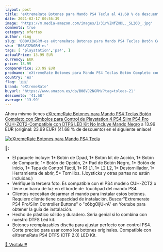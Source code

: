 ```yaml
---
layout: post
title: 'eXtremeRate Botones para Mando PS4 Tecla al 41.68 % de descuento'
date: 2021-02-17 00:56:39
image: 'https://m.media-amazon.com/images/I/31rVZNfZXDL._SL200_.jpg'
comments: true
category: ofertas
author: ring
slug: 'B08VJ2NGRM-es eXtremeRate Botones para Mando PS4 Teclas Botón Completo...'
sku: 'B08VJ2NGRM-es'
tags: [ 'playstation','ps4', ]
actualPrice: 13.99 EUR
currency: EUR
price: 13.99
comparePrice: 23.99 EUR
prodname: 'eXtremeRate Botones para Mando PS4 Teclas Botón Completo con Símbolos para Control de Playstation 4 PS4 Slim PS4 Pro CUH-ZCT2-Compatible con DTFS LED Kit No Incluye Mando  Negro'
country: 'es'
flag: '🇪🇸'
brand: 'eXtremeRate'
buyurl: 'https://www.amazon.es/dp/B08VJ2NGRM/?tag=tolees-21'
descuento: '41.68'
average: '13.99'
---
```


Ahora mismo tienes [eXtremeRate Botones para Mando PS4 Teclas Botón Completo con Símbolos para Control de Playstation 4 PS4 Slim PS4 Pro CUH-ZCT2-Compatible con DTFS LED Kit No Incluye Mando  Negro](https://www.amazon.es/dp/B08VJ2NGRM/?tag=tolees-21) a 13.99 EUR (original: 23.99 EUR) (41.68 %  de descuento) en el siguiente enlace!

[![eXtremeRate Botones para Mando PS4 Tecla](https://m.media-amazon.com/images/I/31rVZNfZXDL._SL200_.jpg)](https://www.amazon.es/dp/B08VJ2NGRM/?tag=tolees-21)

🔎:

- El paquete incluye: 1* Botón de Dpad, 1* Botón kit de Acción, 1* Botón de Compartir, 1* Botón de Opción, 2* Pad de Botón Negro, 1* Botón de Inicio, 1* Tapa de Control Táctil, 1* R1 L1, 1* L2 L2, 1* Destornillador, 1* Herramienta de abrir, 5* Tornillos. (Joysticks y otras partes no están incluidas.)
- Verifique la tercera foto. Es compatible con el PS4 modelo CUH-ZCT2 o tiene un barra de luz en el borde de Touchpad del mando PS4.
- Clientes necesitan desarmar el mando para instalar estos botones. Requiere cliente tiene capacidad de instalación. Buscar"Extremerate PS4 Pro/Slim Controller Buttons" o "x6bgOljU-rA" en Youtube para obtener la guía de instalación.
- Hecho de plástico sólido y duradero. Sería genial si lo combina con nuestro DTFS Led kit.
- Botones reemplazables diseña para ajustar perfecto con control PS4. Corte preciso para usar como los botones originales. Compatible con eXtremeRate PS4 DTFS (DTF 2.0) LED Kit.

[🛒 Visítala!!!](https://www.amazon.es/dp/B08VJ2NGRM/?tag=tolees-21)
